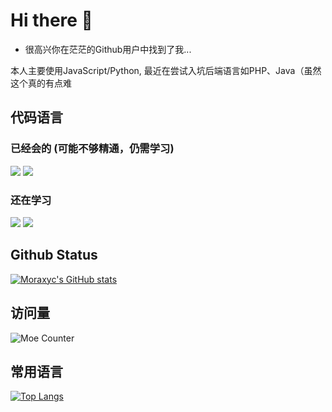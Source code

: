 # Hi there 👋

 - 很高兴你在茫茫的Github用户中找到了我...

本人主要使用JavaScript/Python, 最近在尝试入坑后端语言如PHP、Java（虽然这个真的有点难

## 代码语言

### 已经会的 (可能不够精通，仍需学习)
![](https://img.shields.io/badge/-JavaScript-FFDA3E?style=flat-square&logo=JavaScript&logoColor=fff)
![](https://img.shields.io/badge/-Python-333399?style=flat-square&logo=Python&logoColor=fff)

### 还在学习
![](https://img.shields.io/badge/-Java-CC9900?style=flat-square&logo=openjdk&logoColor=fff)
![](https://img.shields.io/badge/-Golang-359CD6.svg?style=flat-square&logo=Go&logoColor=fff)

## Github Status

[![Moraxyc's GitHub stats](https://github-readme-stats.vercel.app/api?username=Moraxyc&count_private=true&theme=github_dark)](https://github.com/anuraghazra/github-readme-stats)

## 访问量
![Moe Counter](https://count.getloli.com/get/@Moraxyc?theme=rule34)

## 常用语言
[![Top Langs](https://github-readme-stats.vercel.app/api/top-langs/?username=Moraxyc&layout=compact)](https://github.com/anuraghazra/github-readme-stats)

<!--
**Moraxyc/Moraxyc** is a ✨ _special_ ✨ repository because its `README.md` (this file) appears on your GitHub profile.

Here are some ideas to get you started:

- 🔭 I’m currently working on ...
- 🌱 I’m currently learning ...
- 👯 I’m looking to collaborate on ...
- 🤔 I’m looking for help with ...
- 💬 Ask me about ...
- 📫 How to reach me: ...
- 😄 Pronouns: ...
- ⚡ Fun fact: ...
-->
